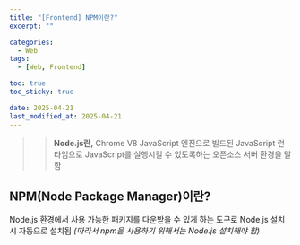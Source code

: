 ```yaml
---
title: "[Frontend] NPM이란?"
excerpt: ""

categories:
  - Web
tags:
  - [Web, Frontend]

toc: true
toc_sticky: true

date: 2025-04-21
last_modified_at: 2025-04-21
---
```


>> **Node.js란,** Chrome V8 JavaScript 엔진으로 빌드된 JavaScript 런타임으로 JavaScript를 실행시킬 수 있도록하는 오픈소스 서버 환경을 말함

## NPM(Node Package Manager)이란? 
Node.js 환경에서 사용 가능한 패키지를 다운받을 수 있게 하는 도구로 Node.js 설치 시 자동으로 설치됨 _(따라서 npm을 사용하기 위해서는 Node.js 설치해야 함)_

